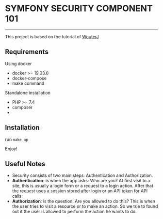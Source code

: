 # SYMFONY SECURITY COMPONENT 101
________________________________
This project is based on the tutorial of [WouterJ](http://wouterj.nl/2019/03/understanding-symfony-security-by-using-it-standalone)

## Requirements
Using docker
- docker >= 19.03.0
- docker-compose
- make command

Standalone installation
- PHP >= 7.4
- composer
- 
## Installation
run `make up`

Enjoy!

## Useful Notes
- Security consists of two main steps: Authentication and Authorization.
- **Authentication**: is when the app asks: Who are you? At first visit to a site, this is usually a login form 
or a request to a login action. After that the request uses a session stored after login or an API token for API calls.
- **Authorization**: is the question: Are you allowed to do this? This is when the user tries to visit a resource or 
to make an action. So we trie to found out if the user is allowed to perform the action he wants to do.